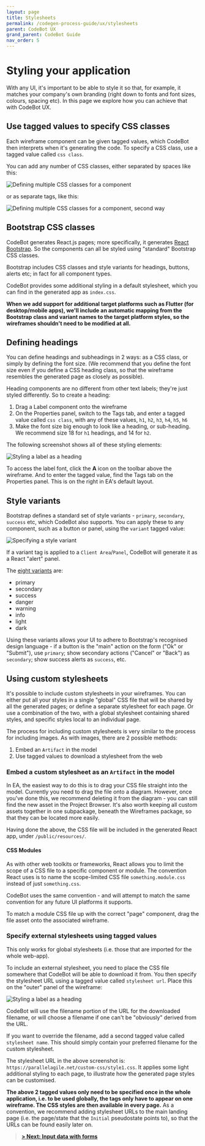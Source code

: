 ```yaml
---
layout: page
title: Stylesheets
permalink: /codegen-process-guide/ux/stylesheets
parent: CodeBot UX
grand_parent: CodeBot Guide
nav_order: 5
---
```


# Styling your application

With any UI, it's important to be able to style it so that, for example, it matches your company's own branding (right down to fonts and font sizes, colours, spacing etc). In this page we explore how you can achieve that with CodeBot UX.


## Use tagged values to specify CSS classes

Each wireframe component can be given tagged values, which CodeBot then interprets when it's generating the code. To specify a CSS class, use a tagged value called `css class`.

You can add any number of CSS classes, either separated by spaces like this:

![Defining multiple CSS classes for a component](../../images/lba/css-classes-1.png "Defining multiple CSS classes for a component")


or as separate tags, like this:

![Defining multiple CSS classes for a component, second way](../../images/lba/css-classes-2.png "Defining multiple CSS classes for a component, second way")

## Bootstrap CSS classes

CodeBot generates React.js pages; more specifically, it generates [React Bootstrap](https://react-bootstrap.github.io/). So the components can all be styled using "standard" Bootstrap CSS classes.

Bootstrap includes CSS classes and style variants for headings, buttons, alerts etc; in fact for all component types.

CodeBot provides some additional styling in a default stylesheet, which you can find in the generated app as `index.css`.

**When we add support for additional target platforms such as Flutter (for desktop/mobile apps), we'll include an automatic mapping from the Bootstrap class and variant names to the target platform styles, so the wireframes shouldn't need to be modified at all.**

## Defining headings

You can define headings and subheadings in 2 ways: as a CSS class, or simply by defining the font size. (We recommend that you define the font size even if you define a CSS heading class, so that the wireframe resembles the generated page as closely as possible).

Heading components are no different from other text labels; they're just styled differently. So to create a heading:

1. Drag a Label component onto the wireframe
2. On the Properties panel, switch to the Tags tab, and enter a tagged value called `css class`, with any of these values, `h1`, `h2`, `h3`, `h4`, `h5`, `h6`
3. Make the font size big enough to look like a heading, or sub-heading. We recommend size 18 for `h1` headings, and 14 for `h2`.

The following screenshot shows all of these styling elements:

![Styling a label as a heading](../../images/lba/heading-size.png "Styling a label as a heading")

To access the label font, click the **A** icon on the toolbar above the wireframe. And to enter the tagged value, find the Tags tab on the Properties panel. This is on the right in EA's default layout.

## Style variants

Bootstrap defines a standard set of style variants - `primary`, `secondary`, `success` etc, which CodeBot also supports. You can apply these to any component, such as a button or panel, using the `variant` tagged value:

![Specifying a style variant](../../images/lba/variant-primary.png "Specifying a style variant")

If a variant tag is applied to a `Client Area`/`Panel`, CodeBot will generate it as a React "alert" panel.

The [eight variants](https://react-bootstrap.github.io/components/alerts) are:

* primary
* secondary
* success
* danger
* warning
* info
* light
* dark

Using these variants allows your UI to adhere to Bootstrap's recognised design language - if a button is the "main" action on the form ("Ok" or "Submit"), use `primary`; show secondary actions ("Cancel" or "Back") as `secondary`; show success alerts as `success`, etc.

## Using custom stylesheets

It's possible to include custom stylesheets in your wireframes. You can either put all your styles in a single "global" CSS file that will be shared by all the generated pages; or define a separate stylesheet for each page. Or use a combination of the two, with a global stylesheet containing shared styles, and specific styles local to an individual page.


The process for including custom stylesheets is very similar to the process for including images. As with images, there are 2 possible methods:

1. Embed an `Artifact` in the model
2. Use tagged values to download a stylesheet from the web

### Embed a custom stylesheet as an `Artifact` in the model

In EA, the easiest way to do this is to drag your CSS file straight into the model. Currently you need to drag the file onto a diagram. However, once you've done this, we recommend deleting it from the diagram - you can still find the new asset in the Project Browser.  It's also worth keeping all custom assets together in one subpackage, beneath the Wireframes package, so that they can be located more easily.

Having done the above, the CSS file will be included in the generated React app, under `/public/resources/`.

#### CSS Modules

As with other web toolkits or frameworks, React allows you to limit the scope of a CSS file to a specific component or module. The convention React uses is to name the scope-limited CSS file `something.module.css` instead of just `something.css`.

CodeBot uses the same convention - and will attempt to match the same convention for any future UI platforms it supports.

To match a module CSS file up with the correct "page" component, drag the file asset onto the associated wireframe.


### Specify external stylesheets using tagged values

This only works for global stylesheets (i.e. those that are imported for the whole web-app).

To include an external stylesheet, you need to place the CSS file somewhere that CodeBot will be able to download it from. You then specify the stylesheet URL using a tagged value called `stylesheet url`. Place this on the "outer" panel of the wireframe:

![Styling a label as a heading](../../images/lba/stylesheet-url.png "Styling a label as a heading")

CodeBot will use the filename portion of the URL for the downloaded filename, or will choose a filename if one can't be "obviously" derived from the URL.

If you want to override the filename, add a second tagged value called `stylesheet name`. This should simply contain your preferred filename for the custom stylesheet.

The stylesheet URL in the above screenshot is: `https://parallelagile.net/custom-css/style1.css`. It applies some light additional styling to each page, to illustrate how the generated page styles can be customised.

**The above 2 tagged values only need to be specified once in the whole application, i.e. to be used globally, the tags only have to appear on one wireframe. The CSS styles are then available in every page.** As a convention, we recommend adding stylesheet URLs to the main landing page (i.e. the page/state that the `Initial` pseudostate points to), so that the URLs can be found easily later on.



> **[> Next: Input data with forms](forms)**
